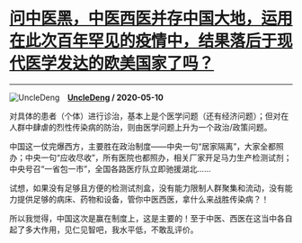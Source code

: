 # [问中医黑，中医西医并存中国大地，运用在此次百年罕见的疫情中，结果落后于现代医学发达的欧美国家了吗？](https://www.zhihu.com/answer/1212684046)

------------------------------------------------------------------------------------------------

![UncleDeng](https://pic2.zhimg.com/v2-55efa6cd86450bf6b12daf595672b224.jpg?source=1940ef5c "UncleDeng")&emsp;**[UncleDeng](https://www.zhihu.com/people/uncledeng) / 2020-05-10**

对具体的患者（个体）进行诊治，基本上是个医学问题（还有经济问题）；但对在人群中肆虐的烈性传染病的防治，则由医学问题上升为一个政治/政策问题。

中国这一仗完爆西方，主要胜在政治制度——中央一句“居家隔离”，大家全都照办；中央一句“应收尽收”，所有医院也都照办，相关厂家开足马力生产检测试剂；中央号召“一省包一市”，全国各路医疗队立即驰援湖北……

试想，如果没有足够且方便的检测试剂盒，没有能力限制人群聚集和流动，没有能力提供足够的病床、药物和设备，管你中医西医，拿什么来战胜传染病？！

所以我觉得，中国这次是赢在制度上，这是主要的！至于中医、西医在这当中各自起了多大作用，见仁见智吧，我水平低，不敢乱评价。


